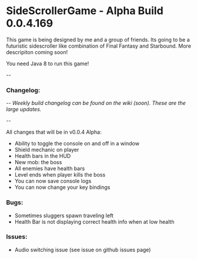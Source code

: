 # SideScrollerGame - Alpha Build 0.0.4.169

This game is being designed by me and a group of friends. Its going to be a futuristic sidescroller like combination of Final Fantasy and Starbound. More descripiton coming soon!

You need Java 8 to run this game!

--

### Changelog: 

--
*Weekly build changelog can be found on the wiki (soon). These are the large updates.*

--

All changes that will be in v0.0.4 Alpha:
- Ability to toggle the console on and off in a window
- Shield mechanic on player
- Health bars in the HUD
- New mob: the boss
- All enemies have health bars
- Level ends when player kills the boss
- You can now save console logs
- You can now change your key bindings

### Bugs:
- Sometimes sluggers spawn traveling left
- Health Bar is not displaying correct health info when at low health

### Issues:
- Audio switching issue (see issue on github issues page)
